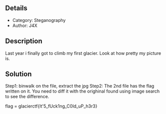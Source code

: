 ## Details

- Category: Steganography
- Author:   J4X

## Description

Last year i finally got to climb my first glacier. Look at how pretty my picture is.

## Solution

Step1: binwalk on the file, extract the jpg
Step2: The 2nd file has the flag written on it. You need to diff it with the orighinal found using image search to see the difference.

flag = glacierctf{It'5_fUck1ng_C0ld_uP_h3r3}

